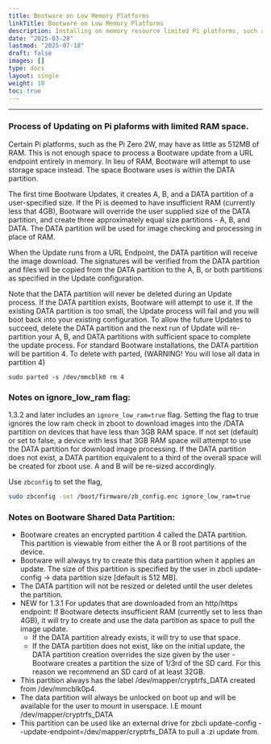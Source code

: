 ```yaml
---
title: Bootware on Low Memory Platforms
linkTitle: Bootware on Low Memory Platforms
description: Installing on memory resource limited Pi platforms, such as the PiZero 2W
date: "2025-03-28"
lastmod: "2025-07-18"
draft: false
images: []
type: docs
layout: single
weight: 10
toc: true
---
```


-----

### Process of Updating on Pi plaforms with limited RAM space.

Certain Pi platforms, such as the Pi Zero 2W, may have as little as 512MB of RAM. This is not enough space to process a Bootware update from a URL endpoint entirely in memory. In lieu of RAM, Bootware will attempt to use storage space instead. The space Bootware uses is within the DATA partition.

The first time Bootware Updates, it creates A, B, and a DATA partition of a user-specified size. If the Pi is deemed to have insufficient RAM (currently less that 4GB), Bootware will override the user supplied size of the DATA partition, and create three approximately equal size partitions - A, B, and DATA. The DATA partition will be used for image checking and processing in place of RAM.

When the Update runs from a URL Endpoint, the DATA partition will receive the image download. The signatures will be verified from the DATA partition and files will be copied from the DATA partition to the A, B, or both partitions as specified in the Update configuration.

Note that the DATA partition will never be deleted during an Update process. If the DATA partition exists, Bootware will attempt to use it. If the existing DATA partition is too small, the Update process will fail and you will boot back into your existing configuration. To allow the future Updates to succeed, delete the DATA partition and the next run of Update will re-partition your A, B, and DATA partitions with sufficient space to complete the update process. For standard Bootware installations, the DATA partition will be partition 4. To delete with parted, (WARNING! You will lose all data in partition 4)

`sudo parted -s /dev/mmcblk0 rm 4`

### Notes on ignore_low_ram flag:

1.3.2 and later includes an `ignore_low_ram=true` flag. Setting the flag to true ignores the low ram check in zboot to download images into the /DATA partition on devices that have less than 3GB RAM space. If not set (default) or set to false, a device with less that 3GB RAM space will attempt to use the DATA partition for download image processing. If the DATA partition does not exist, a DATA partition equivalent to a third of the overall space will be created for zboot use. A and B will be re-sized accordingly.

Use `zbconfig` to set the flag,

```bash
sudo zbconfig -set /boot/firmware/zb_config.enc ignore_low_ram=true
```

### Notes on Bootware Shared Data Partition:

 - Bootware creates an encrypted partition 4 called the DATA partition. This partition is viewable from either the A or B root partitions of the device. 
 - Bootware will always try to create this data partition when it applies an update. The size of this partition is specified by the user in zbcli update-config -> data partition size [default is 512 MB].
 - The DATA partition will not be resized or deleted until the user deletes the partition.
 - NEW for 1.3.1  For updates that are downloaded from an http/https endpoint: If Bootware detects insufficient RAM (currently set to less than 4GB), it will try to create and use the data partition as space to pull the image update.
   - If the DATA partition already exists, it will try to use that space.
   - If the DATA partition does not exist, like on the initial update, the DATA partition creation overrides the size given by the user - Bootware creates a partition the size of 1/3rd of the SD card. For this reason we recommend an SD card of at least 32GB.
 - This partition always has the label /dev/mapper/cryptrfs_DATA created from /dev/mmcblk0p4.
 - The data partition will always be unlocked on boot up and will be available for the user to mount in userspace. I.E mount /dev/mapper/cryptrfs_DATA <directory>
 - This partition can be used like an external drive for zbcli update-config --update-endpoint=/dev/mapper/cryptrfs_DATA to pull a .zi update from.


